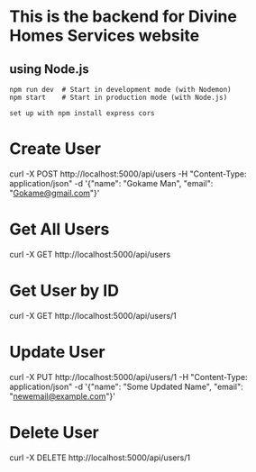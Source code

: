 # This is the backend for Divine Homes Services website

## using Node.js

```
npm run dev  # Start in development mode (with Nodemon)
npm start    # Start in production mode (with Node.js)
```

```
set up with npm install express cors
```

# Create User

curl -X POST http://localhost:5000/api/users -H "Content-Type: application/json" -d '{"name": "Gokame Man", "email": "Gokame@gmail.com"}'

# Get All Users

curl -X GET http://localhost:5000/api/users

# Get User by ID

curl -X GET http://localhost:5000/api/users/1

# Update User

curl -X PUT http://localhost:5000/api/users/1 -H "Content-Type: application/json" -d '{"name": "Some Updated Name", "email": "newemail@example.com"}'

# Delete User

curl -X DELETE http://localhost:5000/api/users/1
